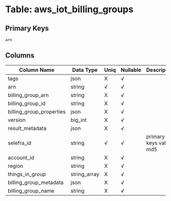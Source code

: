# Table: aws_iot_billing_groups

## Primary Keys 

```
arn
```


## Columns 

|  Column Name   |  Data Type  | Uniq | Nullable | Description | 
|  ----  | ----  | ----  | ----  | ---- | 
| tags | json | X | √ |  | 
| arn | string | √ | √ |  | 
| billing_group_arn | string | X | √ |  | 
| billing_group_id | string | X | √ |  | 
| billing_group_properties | json | X | √ |  | 
| version | big_int | X | √ |  | 
| result_metadata | json | X | √ |  | 
| selefra_id | string | √ | √ | primary keys value md5 | 
| account_id | string | X | √ |  | 
| region | string | X | √ |  | 
| things_in_group | string_array | X | √ |  | 
| billing_group_metadata | json | X | √ |  | 
| billing_group_name | string | X | √ |  | 



